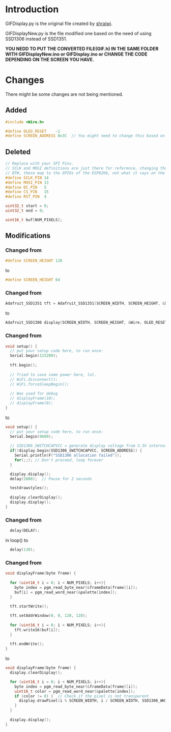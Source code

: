 # Introduction
GIFDisplay.py is the original file created by [shraiwi](https://github.com/shraiwi).

GIFDisplayNew.py is the file modified one based on the need of using SSD1306 instead of SSD1351.  

**YOU NEDD TO PUT THE CONVERTED FILE(GIF.h) IN THE SAME FOLDER WITH GIFDisplayNew.ino or GIFDisplay.ino or CHANGE THE CODE DEPENDING ON THE SCREEN YOU HAVE.**  

# Changes
There might be some changes are not being mentioned.  


## Added
```c
#include <Wire.h>
```
```c
#define OLED_RESET    -1
#define SCREEN_ADDRESS 0x3C  // You might need to change this based on your display
```


## Deleted
```c
// Replace with your SPI Pins. 
// SCLK and MOSI definitions are just there for reference, changing those values will not change their actual mappings.
// BTW, these map to the GPIOs of the ESP8266, not what it says on the board. CHECK YOUR BOARD'S PINOUTS!!!
#define SCLK_PIN 14
#define MOSI_PIN 13
#define DC_PIN   5
#define CS_PIN   15
#define RST_PIN  4
```
```c
uint32_t start = 0;
uint32_t end = 0;

uint16_t buf[NUM_PIXELS];
```


## Modifications

### Changed from
```c
#define SCREEN_HEIGHT 128
```
to
```c
#define SCREEN_HEIGHT 64
```

### Changed from
```c
Adafruit_SSD1351 tft = Adafruit_SSD1351(SCREEN_WIDTH, SCREEN_HEIGHT, &SPI, CS_PIN, DC_PIN, RST_PIN);
```
to
```c
Adafruit_SSD1306 display(SCREEN_WIDTH, SCREEN_HEIGHT, &Wire, OLED_RESET);
```

### Changed from
```c
void setup() {
  // put your setup code here, to run once:
  Serial.begin(115200);
  
  tft.begin();
  
  // Tried to save some power here, lol.
  // WiFi.disconnect();
  // WiFi.forceSleepBegin();
  
  // Was used for debug
  // displayFrame(10);
  // displayFrame(0);
}
```
to
```c
void setup() {
  // put your setup code here, to run once:
  Serial.begin(9600);
  
  // SSD1306_SWITCHCAPVCC = generate display voltage from 3.3V internally
  if(!display.begin(SSD1306_SWITCHCAPVCC, SCREEN_ADDRESS)) {
    Serial.println(F("SSD1306 allocation failed"));
    for(;;); // Don't proceed, loop forever
  }

  display.display();
  delay(2000);  // Pause for 2 seconds

  testdrawstyles(); 
  
  display.clearDisplay();
  display.display();
}
```

### Changed from
```c
  delay(DELAY);
```
in loop() to
```c
  delay(130);
```

### Changed from
```c
void displayFrame(byte frame) {
  
  for (uint16_t i = 0; i < NUM_PIXELS; i++){
    byte index = pgm_read_byte_near(&frameData[frame][i]);
    buf[i] = pgm_read_word_near(&palette[index]);
  }
  
  tft.startWrite();

  tft.setAddrWindow(0, 0, 128, 128);
  
  for (uint16_t i = 0; i < NUM_PIXELS; i++){
    tft.write16(buf[i]);
  }
  
  tft.endWrite();
}
```
to
```c
void displayFrame(byte frame) {
  display.clearDisplay();

  for (uint16_t i = 0; i < NUM_PIXELS; i++){
    byte index = pgm_read_byte_near(&frameData[frame][i]);
    uint16_t color = pgm_read_word_near(&palette[index]);
    if (color != 0) {  // Check if the pixel is not transparent
      display.drawPixel(i % SCREEN_WIDTH, i / SCREEN_WIDTH, SSD1306_WHITE);
    }
  }
  
  display.display();
}
```
